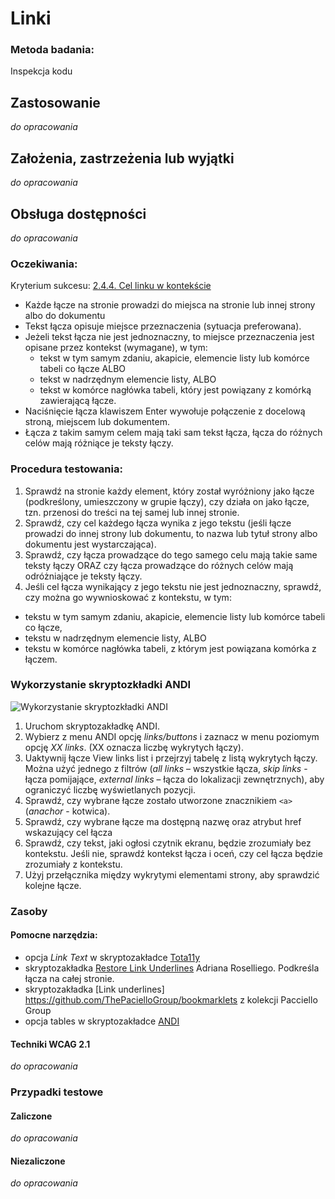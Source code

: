 # Linki

### Metoda badania: 
Inspekcja kodu

## Zastosowanie
_do opracowania_
## Założenia, zastrzeżenia lub wyjątki
_do opracowania_

## Obsługa dostępności
_do opracowania_

### Oczekiwania:
Kryterium sukcesu: [2.4.4. Cel linku w kontekście](https://wcag.lepszyweb.pl/#link-purpose-in-context) 
-	Każde łącze na stronie prowadzi do miejsca na stronie lub innej strony albo do dokumentu  
-	Tekst łącza opisuje miejsce przeznaczenia (sytuacja preferowana).
-	Jeżeli tekst łącza nie jest jednoznaczny, to miejsce przeznaczenia jest opisane przez kontekst (wymagane), w tym: 
    - tekst w tym samym zdaniu, akapicie, elemencie listy lub komórce tabeli co łącze ALBO
    - tekst w nadrzędnym elemencie listy, ALBO
    - tekst w komórce nagłówka tabeli, który jest powiązany z komórką zawierającą łącze.
-	Naciśnięcie łącza klawiszem Enter wywołuje połączenie z docelową stroną, miejscem lub dokumentem.
-	Łącza z takim samym celem mają taki sam tekst łącza, łącza do różnych celów mają różniące je teksty łączy. 

### Procedura testowania:
1.	Sprawdź na stronie każdy element, który został wyróżniony jako łącze (podkreślony, umieszczony w grupie łączy), czy działa on jako łącze, tzn. przenosi do treści na tej samej lub innej stronie.
2.	Sprawdź, czy cel każdego łącza wynika z jego tekstu (jeśli łącze prowadzi do innej strony lub dokumentu, to nazwa lub tytuł strony albo dokumentu jest wystarczająca).
3.	Sprawdź, czy łącza prowadzące do tego samego celu mają takie same teksty łączy ORAZ czy łącza prowadzące do różnych celów mają odróżniające je teksty łączy.
4.	Jeśli cel łącza wynikający z jego tekstu nie jest jednoznaczny, sprawdź, czy można go wywnioskować z kontekstu, w tym:
-	tekstu w tym samym zdaniu, akapicie, elemencie listy lub komórce tabeli co łącze,
-	tekstu w nadrzędnym elemencie listy, ALBO
-	tekstu w komórce nagłówka tabeli, z którym jest powiązana komórka z łączem.  

### Wykorzystanie skryptozkładki ANDI
![Wykorzystanie skryptozkładki ANDI](/img/andi-linki.png)
1.	Uruchom skryptozakładkę ANDI. 
2.	Wybierz z menu ANDI opcję *links/buttons* i zaznacz w menu poziomym opcję *XX links*. (XX oznacza liczbę wykrytych łączy).
3.	Uaktywnij łącze View links list i przejrzyj tabelę z listą wykrytych łączy. Można użyć jednego z filtrów (*all links* – wszystkie łącza, *skip links* -  łącza pomijające, *external links* – łącza do lokalizacji zewnętrznych), aby ograniczyć liczbę wyświetlanych pozycji.  
4.	Sprawdź, czy wybrane łącze zostało utworzone znacznikiem `<a>` (*anachor* - kotwica). 
5.	Sprawdź, czy wybrane łącze ma dostępną nazwę oraz atrybut href wskazujący cel łącza
6.	Sprawdź, czy tekst, jaki ogłosi czytnik ekranu, będzie zrozumiały bez kontekstu. Jeśli nie, sprawdź kontekst łącza i oceń, czy cel łącza będzie zrozumiały z kontekstu.   
7.	Użyj przełącznika między wykrytymi elementami strony, aby sprawdzić kolejne łącze.

### Zasoby

#### Pomocne narzędzia:
-	opcja *Link Text* w skryptozakładce [Tota11y](https://khan.github.io/tota11y/)  
-	skryptozakładka [Restore Link Underlines](http://adrianroselli.com/2015/01/css-bookmarklets-for-testing-and-fixing.html) Adriana Roselliego. Podkreśla łącza na całej stronie.
-	skryptozakładka [Link underlines] https://github.com/ThePacielloGroup/bookmarklets  z kolekcji Pacciello Group 
-	opcja tables w skryptozakładce [ANDI](https://www.ssa.gov/accessibility/andi/help/install.html) 

#### Techniki WCAG 2.1
_do opracowania_

### Przypadki testowe

#### Zaliczone
_do opracowania_

#### Niezaliczone
_do opracowania_ 